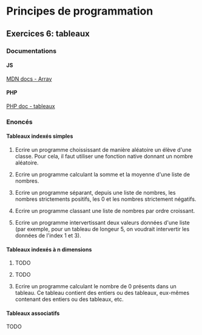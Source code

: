 # Principes de programmation

## Exercices 6: tableaux

### Documentations

#### JS

[MDN docs - Array](https://developer.mozilla.org/fr/docs/Web/JavaScript/Reference/Global_Objects/Array)

#### PHP

[PHP doc - tableaux](https://www.php.net/manual/fr/language.types.array.php)

### Enoncés

#### Tableaux indexés simples

 1. Ecrire un programme choississant de manière aléatoire un élève d'une classe. Pour cela, il faut utiliser une fonction native donnant un nombre aléatoire.

 2. Ecrire un programme calculant la somme et la moyenne d'une liste de nombres.

 3. Ecrire un programme séparant, depuis une liste de nombres, les nombres strictements positifs, les 0 et les nombres strictement négatifs.

 4. Ecrire un programme classant une liste de nombres par ordre croissant.

 5. Ecrire un programme intervertissant deux valeurs données d'une liste (par exemple, pour un tableau de longeur 5, on voudrait intervertir les données de l'index 1 et 3).
 
#### Tableaux indexés à n dimensions

 1. TODO

 2. TODO

 3. Ecrire un programme calculant le nombre de 0 présents dans un tableau. Ce tableau contient des entiers ou des tableaux, eux-mêmes contenant des entiers ou des tableaux, etc.

#### Tableaux associatifs

TODO
